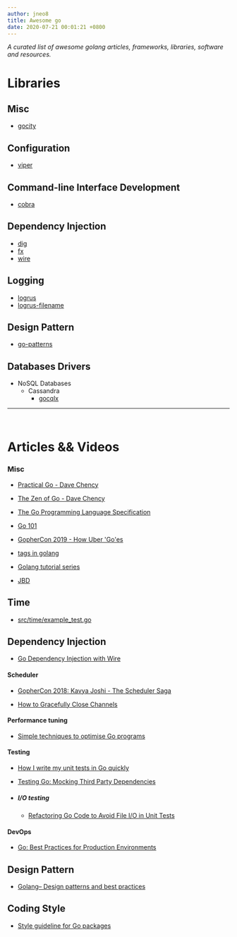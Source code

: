 ```yaml
---
author: jneo8
title: Awesome go
date: 2020-07-21 00:01:21 +0800
---
```


_A curated list of awesome golang articles, frameworks, libraries, software and resources._

# Libraries

## Misc

* [gocity](https://github.com/rodrigo-brito/gocity)

## Configuration

* [viper](https://github.com/spf13/viper)

## Command-line Interface Development

* [cobra](https://github.com/spf13/cobra)

## Dependency Injection

* [dig](https://github.com/uber-go/dig)
* [fx](https://github.com/uber-go/fx)
* [wire](https://github.com/google/wire)

## Logging

* [logrus](https://github.com/Sirupsen/logrus)
* [logrus-filename](https://github.com/keepeye/logrus-filename)

## Design Pattern

* [go-patterns](https://github.com/tmrts/go-patterns)

## Databases Drivers

* NoSQL Databases
    * Cassandra
        * [gocqlx](https://github.com/scylladb/gocqlx)

---

<br>

# Articles && Videos


### Misc

* [Practical Go - Dave Chency](https://dave.cheney.net/practical-go)

* [The Zen of Go - Dave Chency](https://dave.cheney.net/2020/02/23/the-zen-of-go)

* [The Go Programming Language Specification](https://golang.org/ref/spec)

* [Go 101](https://go101.org/article/101.html)

* [GopherCon 2019 - How Uber 'Go'es](https://about.sourcegraph.com/go/gophercon-2019-how-uber-go-es)

* [tags in golang](https://medium.com/golangspec/tags-in-golang-3e5db0b8ef3e)

* [Golang tutorial series](https://golangbot.com/learn-golang-series/)

* [JBD](https://github.com/rakyll)

## Time

* [src/time/example_test.go](https://golang.org/src/time/example_test.go)

## Dependency Injection

* [Go Dependency Injection with Wire](https://blog.drewolson.org/go-dependency-injection-with-wire)


#### Scheduler

* [GopherCon 2018: Kavya Joshi - The Scheduler Saga](https://www.youtube.com/watch?v=YHRO5WQGh0k)

* [How to Gracefully Close Channels](https://go101.org/article/channel-closing.html)


#### Performance tuning

* [Simple techniques to optimise Go programs](https://stephen.sh/posts/quick-go-performance-improvements)


#### Testing

* [How I write my unit tests in Go quickly](https://dev.to/ilyakaznacheev/how-i-write-my-unit-tests-in-go-quickly-4bd5)

* [Testing Go: Mocking Third Party Dependencies](https://medium.com/@harrygogonis/testing-go-mocking-third-party-dependancies-4ab4e1c9bd3f)

* ##### I/O testing

    * [Refactoring Go Code to Avoid File I/O in Unit Tests](ggendler.dev/2018/go-io-testing/)

#### DevOps

* [Go: Best Practices for Production Environments](http://peter.bourgon.org/go-in-production/#testing-and-validation)

## Design Pattern

* [Golang– Design patterns and best practices](https://dev4devs.com/2019/02/06/golang-design-patterns-and-best-practices/)

## Coding Style

* [Style guideline for Go packages](ggrakyll.org/style-packages/)

